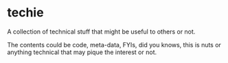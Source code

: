 # techie

A collection of technical stuff that might be useful to others or not. 

The contents could be code, meta-data, FYIs, did you knows, this is nuts or anything technical that may pique the interest or not.
